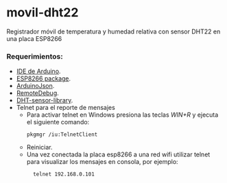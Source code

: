 # movil-dht22

Registrador móvil de temperatura y humedad relativa con sensor DHT22 en una placa ESP8266

### Requerimientos:

 * [IDE de Arduino](https://www.arduino.cc/en/Main/Software).
 * [ESP8266 package](https://github.com/esp8266/Arduino).
 * [ArduinoJson](https://github.com/bblanchon/ArduinoJson).
 * [RemoteDebug](https://github.com/JoaoLopesF/ESP8266-RemoteDebug-Telnet).
 * [DHT-sensor-library](https://github.com/adafruit/DHT-sensor-library).
 * Telnet para el reporte de mensajes
   * Para activar telnet en Windows presiona las teclas *WIN+R* y ejecuta el siguiente comando:
      ```
      pkgmgr /iu:TelnetClient
      ```
   * Reiniciar.
   * Una vez conectada la placa esp8266 a una red wifi utilizar telnet para visualizar los mensajes en consola, por ejemplo:
      ```
        telnet 192.168.0.101
      ```

